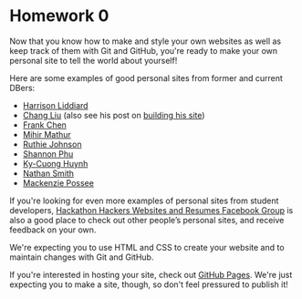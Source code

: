 # Homework 0

Now that you know how to make and style your own websites as well as keep track
of them with Git and GitHub, you're ready to make your own personal site to tell
the world about yourself!

Here are some examples of good personal sites from former and current DBers:

- [Harrison Liddiard](https://harrisonliddiard.com)
- [Chang Liu](http://changliu.io) (also see his post on
  [building his site](http://changliu.io/blog/website-redesign/))
- [Frank Chen](https://kfrankc.me)
- [Mihir Mathur](http://mihirmathur.com)
- [Ruthie Johnson](https://ruthjohnson95.github.io/ruthjohnson.me/)
- [Shannon Phu](http://shannonphu.github.io)
- [Ky-Cuong Huynh](https://kycode.me)
- [Nathan Smith](http://nathansmith.io)
- [Mackenzie Possee](https://mpossee.github.io)

If you're looking for even more examples of personal sites from student
developers,
[Hackathon Hackers Websites and Resumes Facebook Group](https://www.facebook.com/groups/1487708811477672/)
is also a good place to check out other people’s personal sites, and receive
feedback on your own.

We're expecting you to use HTML and CSS to create your website and to maintain
changes with Git and GitHub.

If you're interested in hosting your site, check out
[GitHub Pages](https://pages.github.com). We're just expecting you to make a
site, though, so don't feel pressured to publish it!
